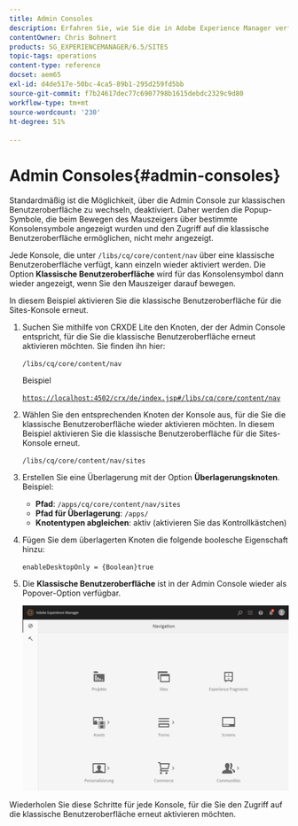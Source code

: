 ```yaml
---
title: Admin Consoles
description: Erfahren Sie, wie Sie die in Adobe Experience Manager verfügbaren Admin Consolen verwenden.
contentOwner: Chris Bohnert
products: SG_EXPERIENCEMANAGER/6.5/SITES
topic-tags: operations
content-type: reference
docset: aem65
exl-id: d4de517e-50bc-4ca5-89b1-295d259fd5bb
source-git-commit: f7b24617dec77c6907798b1615debdc2329c9d80
workflow-type: tm+mt
source-wordcount: '230'
ht-degree: 51%

---
```



# Admin Consoles{#admin-consoles}

Standardmäßig ist die Möglichkeit, über die Admin Console zur klassischen Benutzeroberfläche zu wechseln, deaktiviert. Daher werden die Popup-Symbole, die beim Bewegen des Mauszeigers über bestimmte Konsolensymbole angezeigt wurden und den Zugriff auf die klassische Benutzeroberfläche ermöglichen, nicht mehr angezeigt.

Jede Konsole, die unter `/libs/cq/core/content/nav` über eine klassische Benutzeroberfläche verfügt, kann einzeln wieder aktiviert werden. Die Option **Klassische Benutzeroberfläche** wird für das Konsolensymbol dann wieder angezeigt, wenn Sie den Mauszeiger darauf bewegen.

In diesem Beispiel aktivieren Sie die klassische Benutzeroberfläche für die Sites-Konsole erneut.

1. Suchen Sie mithilfe von CRXDE Lite den Knoten, der der Admin Console entspricht, für die Sie die klassische Benutzeroberfläche erneut aktivieren möchten. Sie finden ihn hier:

   `/libs/cq/core/content/nav`

   Beispiel

   [`https://localhost:4502/crx/de/index.jsp#/libs/cq/core/content/nav`](https://localhost:4502/crx/de/index.jsp#/libs/cq/core/content/nav)

1. Wählen Sie den entsprechenden Knoten der Konsole aus, für die Sie die klassische Benutzeroberfläche wieder aktivieren möchten. In diesem Beispiel aktivieren Sie die klassische Benutzeroberfläche für die Sites-Konsole erneut.

   `/libs/cq/core/content/nav/sites`

1. Erstellen Sie eine Überlagerung mit der Option **Überlagerungsknoten**. Beispiel:

   * **Pfad**: `/apps/cq/core/content/nav/sites`
   * **Pfad für Überlagerung**: `/apps/`
   * **Knotentypen abgleichen**: aktiv (aktivieren Sie das Kontrollkästchen)

1. Fügen Sie dem überlagerten Knoten die folgende boolesche Eigenschaft hinzu:

   `enableDesktopOnly = {Boolean}true`

1. Die **Klassische Benutzeroberfläche** ist in der Admin Console wieder als Popover-Option verfügbar.

   ![Popover-Option „klassische Benutzeroberfläche“](assets/syui-01-2019-02-27-15-16-55.png)

Wiederholen Sie diese Schritte für jede Konsole, für die Sie den Zugriff auf die klassische Benutzeroberfläche erneut aktivieren möchten.
